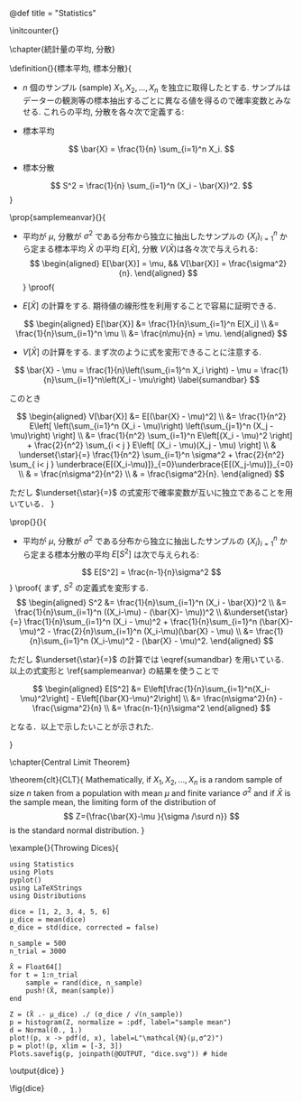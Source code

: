 @def title = "Statistics"

\initcounter{}

\chapter{統計量の平均, 分散}

\definition{}{標本平均, 標本分散}{
- $n$ 個のサンプル (sample) $X_1,X_2,\dots,X_n$ を独立に取得したとする. サンプルはデーターの観測等の標本抽出するごとに異なる値を得るので確率変数とみなせる. これらの平均, 分散を各々次で定義する:

- 標本平均

$$
\bar{X} = \frac{1}{n} \sum_{i=1}^n X_i.
$$

- 標本分散

$$
S^2 = \frac{1}{n} \sum_{i=1}^n (X_i - \bar{X})^2.
$$
}

\prop{samplemeanvar}{}{
- 平均が $\mu$, 分散が $\sigma^2$ である分布から独立に抽出したサンプルの $\{X_i\}_{i=1}^n$ から定まる標本平均 $\bar{X}$ の平均 $E[\bar{X}]$, 分散 $V(\bar{X})$は各々次で与えられる:
$$
    \begin{aligned} E[\bar{X}] = \mu, && V[\bar{X}] = \frac{\sigma^2}{n}. \end{aligned}
$$
}
\proof{

- $E[\bar{X}]$ の計算をする. 期待値の線形性を利用することで容易に証明できる.

$$
\begin{aligned}
E[\bar{X}] &= \frac{1}{n}\sum_{i=1}^n E[X_i] \\
           &= \frac{1}{n}\sum_{i=1}^n \mu \\
           &= \frac{n\mu}{n} = \mu.
\end{aligned}
$$

- $V[\bar{X}]$ の計算をする. まず次のように式を変形できることに注意する.

$$
\bar{X} - \mu = \frac{1}{n}\left(\sum_{i=1}^n X_i \right) - \mu = \frac{1}{n}\sum_{i=1}^n\left(X_i - \mu\right) \label{sumandbar}
$$

このとき

$$
\begin{aligned}
V[\bar{X}] &= E[(\bar{X} - \mu)^2] \\
           &= \frac{1}{n^2} E\left[
              \left(\sum_{i=1}^n (X_i - \mu)\right)
              \left(\sum_{j=1}^n (X_j - \mu)\right)
              \right] \\
           &= \frac{1}{n^2} \sum_{i=1}^n
              E\left[(X_i - \mu)^2 \right]
              + \frac{2}{n^2} \sum_{i < j }
              E\left[
                     (X_i - \mu)(X_j - \mu)
              \right] \\
           & \underset{\star}{=} \frac{1}{n^2} \sum_{i=1}^n \sigma^2 +
               \frac{2}{n^2} \sum_{ i< j } \underbrace{E[(X_i-\mu)]}_{=0}\underbrace{E[(X_j-\mu)]}_{=0} \\
           & = \frac{n\sigma^2}{n^2} \\
           & = \frac{\sigma^2}{n}.
\end{aligned}
$$

ただし $\underset{\star}{=}$ の式変形で確率変数が互いに独立であることを用いている．
}

\prop{}{}{
  - 平均が $\mu$, 分散が $\sigma^2$ である分布から独立に抽出したサンプルの $\{X_i\}_{i=1}^n$ から定まる標本分散の平均 $E[S^2]$ は次で与えられる:

  $$
  E[S^2] = \frac{n-1}{n}\sigma^2
  $$
}
\proof{
まず, $S^2$ の定義式を変形する.
$$
\begin{aligned}
S^2 &= \frac{1}{n}\sum_{i=1}^n (X_i - \bar{X})^2 \\
    &= \frac{1}{n}\sum_{i=1}^n ((X_i-\mu) - (\bar{X}- \mu))^2 \\
    &\underset{\star}{=} \frac{1}{n}\sum_{i=1}^n (X_i - \mu)^2 +
       \frac{1}{n}\sum_{i=1}^n (\bar{X}-\mu)^2 -
       \frac{2}{n}\sum_{i=1}^n (X_i-\mu)(\bar{X} - \mu) \\
    &= \frac{1}{n}\sum_{i=1}^n (X_i-\mu)^2 - (\bar{X} - \mu)^2.
\end{aligned}
$$

ただし $\underset{\star}{=}$ の計算では \eqref{sumandbar} を用いている. 以上の式変形と \ref{samplemeanvar} の結果を使うことで

$$
\begin{aligned}
E[S^2] &= E\left[\frac{1}{n}\sum_{i=1}^n(X_i-\mu)^2\right] - E\left[(\bar{X}-\mu)^2\right] \\
       &= \frac{n\sigma^2}{n} - \frac{\sigma^2}{n} \\
       &= \frac{n-1}{n}\sigma^2
\end{aligned}
$$

となる．以上で示したいことが示された.

}

\chapter{Central Limit Theorem}

\theorem{clt}{CLT}{
Mathematically, if $X_{1},X_{2},\dots,X_{n}$
is a random sample of size $n$ taken from a population with mean $\mu$
and finite variance $\sigma ^{2}$ and
if $\bar{X}$ is the sample mean,
the limiting form of the distribution of
$$
Z={\frac{\bar{X}-\mu }{\sigma /\surd n}}
$$
is the standard normal distribution.
}


\example{}{Throwing Dices}{
```julia:dice
using Statistics
using Plots
pyplot()
using LaTeXStrings
using Distributions

dice = [1, 2, 3, 4, 5, 6]
μ_dice = mean(dice)
σ_dice = std(dice, corrected = false)

n_sample = 500
n_trial = 3000

X̄ = Float64[]
for t = 1:n_trial
    sample = rand(dice, n_sample)
    push!(X̄, mean(sample))
end

Z = (X̄ .- μ_dice) ./ (σ_dice / √(n_sample))
p = histogram(Z, normalize = :pdf, label="sample mean")
d = Normal(0., 1.)
plot!(p, x -> pdf(d, x), label=L"\mathcal{N}(μ,σ^2)")
p = plot!(p, xlim = [-3, 3])
Plots.savefig(p, joinpath(@OUTPUT, "dice.svg")) # hide
```
\output{dice}
}

\fig{dice}
